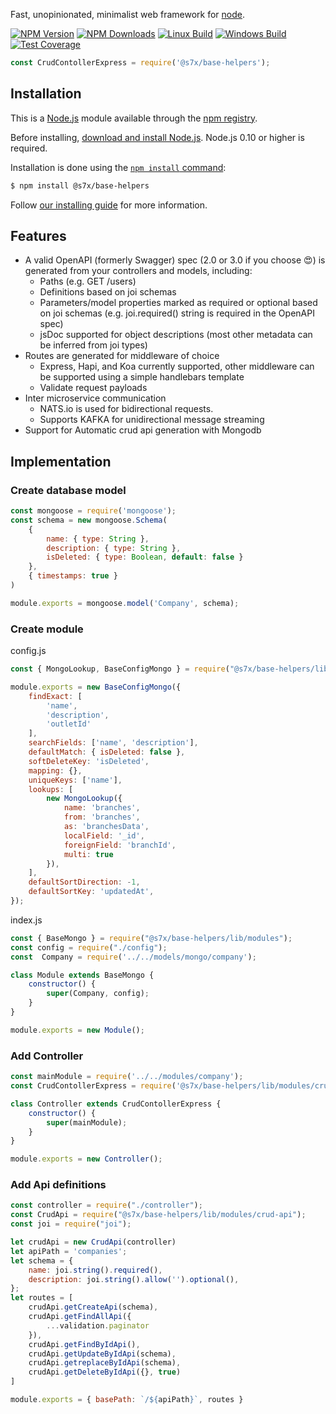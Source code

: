   Fast, unopinionated, minimalist web framework for [node](http://nodejs.org).

  [![NPM Version][npm-image]][npm-url]
  [![NPM Downloads][downloads-image]][downloads-url]
  [![Linux Build][travis-image]][travis-url]
  [![Windows Build][appveyor-image]][appveyor-url]
  [![Test Coverage][coveralls-image]][coveralls-url]

```js
const CrudContollerExpress = require('@s7x/base-helpers');
```

## Installation

This is a [Node.js](https://nodejs.org/en/) module available through the
[npm registry](https://www.npmjs.com/).

Before installing, [download and install Node.js](https://nodejs.org/en/download/).
Node.js 0.10 or higher is required.

Installation is done using the
[`npm install` command](https://docs.npmjs.com/getting-started/installing-npm-packages-locally):

```bash
$ npm install @s7x/base-helpers
```

Follow [our installing guide](http://expressjs.com/en/starter/installing.html)
for more information.

## Features
- A valid OpenAPI (formerly Swagger) spec (2.0 or 3.0 if you choose 😍) is generated from your controllers and models, including:
  - Paths (e.g. GET /users)
  - Definitions based on joi schemas
  - Parameters/model properties marked as required or optional based on joi schemas (e.g. joi.required() string is required in the OpenAPI spec)
  - jsDoc supported for object descriptions (most other metadata can be inferred from joi types)
- Routes are generated for middleware of choice
  - Express, Hapi, and Koa currently supported, other middleware can be supported using a simple handlebars template
  - Validate request payloads
- Inter microservice communication 
  - NATS.io is used for bidirectional requests.
  - Supports KAFKA for unidirectional message streaming
- Support for Automatic crud api generation with Mongodb

## Implementation

### Create database model
```js
const mongoose = require('mongoose');
const schema = new mongoose.Schema(
    {
        name: { type: String },
        description: { type: String },
        isDeleted: { type: Boolean, default: false }
    },
    { timestamps: true }
)

module.exports = mongoose.model('Company', schema);
```

### Create module 

config.js
```js
const { MongoLookup, BaseConfigMongo } = require("@s7x/base-helpers/lib/types");

module.exports = new BaseConfigMongo({
    findExact: [
        'name',
        'description',
        'outletId'
    ],
    searchFields: ['name', 'description'],
    defaultMatch: { isDeleted: false },
    softDeleteKey: 'isDeleted',
    mapping: {},
    uniqueKeys: ['name'],
    lookups: [
        new MongoLookup({
            name: 'branches',
            from: 'branches',
            as: 'branchesData',
            localField: '_id',
            foreignField: 'branchId',
            multi: true
        }),
    ],
    defaultSortDirection: -1,
    defaultSortKey: 'updatedAt',
});

```
index.js
```js
const { BaseMongo } = require("@s7x/base-helpers/lib/modules");
const config = require("./config");
const  Company = require('../../models/mongo/company');

class Module extends BaseMongo {
    constructor() {
        super(Company, config);
    }
}

module.exports = new Module();

```
### Add Controller

```js
const mainModule = require('../../modules/company');
const CrudContollerExpress = require('@s7x/base-helpers/lib/modules/crud-controller-express');

class Controller extends CrudContollerExpress {
    constructor() {
        super(mainModule);
    }
}

module.exports = new Controller();
```

### Add Api definitions

```js
const controller = require("./controller");
const CrudApi = require("@s7x/base-helpers/lib/modules/crud-api");
const joi = require("joi");

let crudApi = new CrudApi(controller)
let apiPath = 'companies';
let schema = {
    name: joi.string().required(),
    description: joi.string().allow('').optional(),
};
let routes = [
    crudApi.getCreateApi(schema),
    crudApi.getFindAllApi({
        ...validation.paginator
    }),
    crudApi.getFindByIdApi(),
    crudApi.getUpdateByIdApi(schema),
    crudApi.getreplaceByIdApi(schema),
    crudApi.getDeleteByIdApi({}, true)
]

module.exports = { basePath: `/${apiPath}`, routes }

```


[npm-image]: https://img.shields.io/npm/v/@s7x/base-helpers
[npm-url]: https://npmjs.org/package/@s7x/base-helpers
[downloads-image]: https://img.shields.io/npm/dm/@s7x/base-helpers.svg
[downloads-url]: https://npmjs.org/package/@s7x/base-helpers
[travis-image]: https://img.shields.io/travis/expressjs/express/master.svg?label=linux
[travis-url]: https://travis-ci.org/expressjs/express
[appveyor-image]: https://img.shields.io/appveyor/ci/dougwilson/express/master.svg?label=windows
[appveyor-url]: https://ci.appveyor.com/project/dougwilson/express
[coveralls-image]: https://img.shields.io/coveralls/expressjs/express/master.svg
[coveralls-url]: https://coveralls.io/r/expressjs/express?branch=master